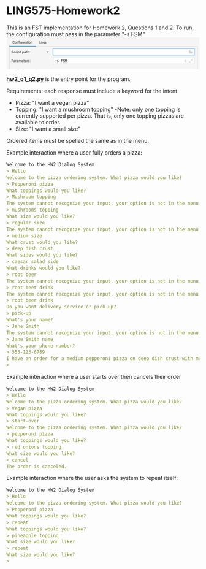 # LING575-Homework2

This is an FST implementation for Homework 2, Questions 1 and 2.
To run, the configuration must pass in the parameter "-s FSM"
![](.README_images/configuration.png)

**hw2_q1_q2.py** is the entry point for the program.

Requirements: each response must include a keyword for the intent
- Pizza: "I want a vegan pizza"
- Topping: "I want a mushroom topping"
  -Note: only one topping is currently supported per pizza. 
  That is, only one topping pizzas are available to order.
- Size: "I want a small size"

Ordered items must be spelled the same as in the menu.

Example interaction where a user fully orders a pizza:
```markdown
Welcome to the HW2 Dialog System
> Hello
Welcome to the pizza ordering system. What pizza would you like?
> Pepperoni pizza
What toppings would you like?
> Mushroom topping
The system cannot recognize your input, your option is not in the menu.
> mushrooms topping
What size would you like?
> regular size
The system cannot recognize your input, your option is not in the menu.
> medium size
What crust would you like?
> deep dish crust
What sides would you like?
> caesar salad side
What drinks would you like?
> root beer
The system cannot recognize your input, your option is not in the menu.
> root beet drink
The system cannot recognize your input, your option is not in the menu.
> root beer drink
Do you want delivery service or pick-up?
> pick-up
What's your name?
> Jane Smith
The system cannot recognize your input, your option is not in the menu.
> Jane Smith name
What's your phone number?
> 555-123-6789
I have an order for a medium pepperoni pizza on deep dish crust with mushrooms toppings, caesar salad side, root beer drink for pick-up.
> 
```

Example interaction where a user starts over then cancels their order
```markdown
Welcome to the HW2 Dialog System
> Hello
Welcome to the pizza ordering system. What pizza would you like?
> Vegan pizza
What toppings would you like?
> start-over
Welcome to the pizza ordering system. What pizza would you like?
> pepperoni pizza
What toppings would you like?
> red onions topping
What size would you like?
> cancel
The order is canceled.
```

Example interaction where the user asks the system to repeat itself:
```markdown
Welcome to the HW2 Dialog System
> Hello
Welcome to the pizza ordering system. What pizza would you like?
> Pepperoni pizza
What toppings would you like?
> repeat
What toppings would you like?
> pineapple topping
What size would you like?
> repeat
What size would you like?
> 
```
